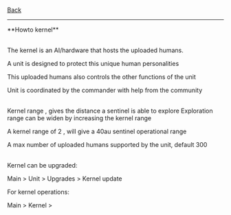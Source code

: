 [Back](https://greengolem.github.io/StructuraHowtos)
<hr>
**Howto kernel**<br><br>


The kernel is an AI/hardware that hosts the uploaded humans.

A unit is designed to protect this unique human personalities

This uploaded humans also controls the other functions of the unit

Unit is coordinated by the commander with help from the community
<br><br>

Kernel range , gives the distance a sentinel is able to explore
Exploration range can be widen by increasing the kernel range

A kernel range of 2 , will give a 40au sentinel operational range

A max number of uploaded humans supported by the unit, default 300
<br><br>

Kernel can be upgraded:

Main > Unit > Upgrades > Kernel update

For kernel operations:

Main > Kernel >
